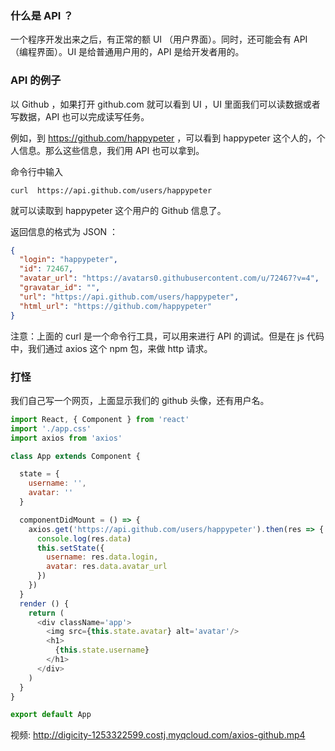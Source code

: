 ### 什么是 API ？

一个程序开发出来之后，有正常的额 UI （用户界面）。同时，还可能会有 API （编程界面）。UI 是给普通用户用的，API 是给开发者用的。

### API 的例子

以 Github ，如果打开 github.com 就可以看到 UI ，UI 里面我们可以读数据或者写数据，API 也可以完成读写任务。

例如，到 https://github.com/happypeter ，可以看到 happypeter 这个人的，个人信息。那么这些信息，我们用 API 也可以拿到。

命令行中输入

```
curl  https://api.github.com/users/happypeter
```

就可以读取到 happypeter 这个用户的 Github 信息了。

返回信息的格式为 JSON ：

```json
{
  "login": "happypeter",
  "id": 72467,
  "avatar_url": "https://avatars0.githubusercontent.com/u/72467?v=4",
  "gravatar_id": "",
  "url": "https://api.github.com/users/happypeter",
  "html_url": "https://github.com/happypeter"
}
```

注意：上面的 curl 是一个命令行工具，可以用来进行 API 的调试。但是在 js 代码中，我们通过 axios 这个 npm 包，来做 http 请求。


### 打怪


我们自己写一个网页，上面显示我们的 github 头像，还有用户名。

```js
import React, { Component } from 'react'
import './app.css'
import axios from 'axios'

class App extends Component {

  state = {
    username: '',
    avatar: ''
  }

  componentDidMount = () => {
    axios.get('https://api.github.com/users/happypeter').then(res => {
      console.log(res.data)
      this.setState({
        username: res.data.login,
        avatar: res.data.avatar_url
      })
    })
  }
  render () {
    return (
      <div className='app'>
        <img src={this.state.avatar} alt='avatar'/>
        <h1>
          {this.state.username}
        </h1>
      </div>
    )
  }
}

export default App
```


视频: http://digicity-1253322599.costj.myqcloud.com/axios-github.mp4
